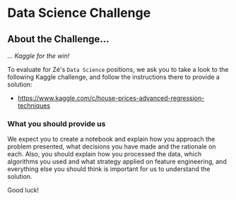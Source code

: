 # Data Science Challenge

## About the Challenge... 

*... Kaggle for the win!* 

To evaluate for Zé's `Data Science` positions, we ask you to take a look to the following Kaggle challenge, and follow the instructions there to provide a solution: 

- https://www.kaggle.com/c/house-prices-advanced-regression-techniques

### What you should provide us

We expect you to create a notebook and explain how you approach the problem presented, what decisions you have made and the rationale on each. Also, you should explain how you processed the data, which algorithms you used and what strategy applied on feature engineering, and everything else you should think is important for us to understand the solution.

Good luck!

